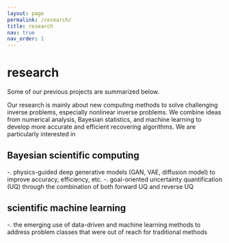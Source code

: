 ```yaml
---
layout: page
permalink: /research/
title: research
nav: true
nav_order: 1
---
```


# research
Some of our previous projects are summarized below.

Our research is mainly about new computing methods to solve challenging inverse problems, especially nonlinear inverse problems. 
We combine ideas from numerical analysis, Bayesian statistics, and machine learning to develop more accurate and efficient recovering algorithms. 
We are particularly interested in
## Bayesian scientific computing
-. physics-guided deep generative models (GAN, VAE, diffusion model) to improve accuracy, efficiency, etc.
-. goal-oriented uncertainty quantification (UQ) through the combination of both forward UQ and reverse UQ

## scientific machine learning
-. the emerging use of data-driven and machine learning methods to address problem classes that were out of reach for traditional methods
